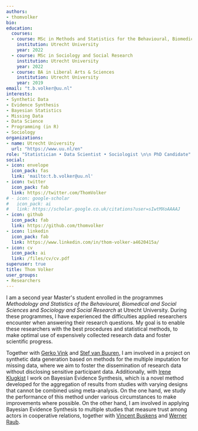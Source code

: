 ```yaml
---
authors:
- thomvolker
bio: 
education:
  courses:
  - course: MSc in Methods and Statistics for the Behavioural, Biomedical and Social Sciences
    institution: Utrecht University
    year: 2022
  - course: MSc in Sociology and Social Research
    institution: Utrecht University
    year: 2022
  - course: BA in Liberal Arts & Sciences
    institution: Utrecht University
    year: 2019
email: "t.b.volker@uu.nl"
interests:
- Synthetic Data
- Evidence Synthesis
- Bayesian Statistics
- Missing Data
- Data Science
- Programming (in R)
- Sociology
organizations:
- name: Utrecht University
  url: "https://www.uu.nl/en"
role: "Statistician • Data Scientist • Sociologist \n\n PhD Candidate"
social:
- icon: envelope
  icon_pack: fas
  link: 'mailto:t.b.volker@uu.nl'
- icon: twitter
  icon_pack: fab
  link: https://twitter.com/ThomVolker
# - icon: google-scholar
#   icon_pack: ai
#   link: https://scholar.google.co.uk/citations?user=sIwtMXoAAAAJ
- icon: github
  icon_pack: fab
  link: https://github.com/thomvolker
- icon: linkedin
  icon_pack: fab
  link: https://www.linkedin.com/in/thom-volker-a4620415a/
- icon: cv
  icon_pack: ai
  link: /files/cv/cv.pdf
superuser: true
title: Thom Volker
user_groups:
- Researchers
---
```


I am a second year Master's student enrolled in the programmes *Methodology and Statistics of the Behavioural, Biomedical and Social Sciences* and *Sociology and Social Research* at Utrecht University. During these programmes, I have experienced the difficulties applied researchers encounter when answering their research questions. My goal is to enable these researchers with the best procedures and statistical methods, to make optimal use of expensively collected research data and foster scientific progress. 

Together with [Gerko Vink](https://www.gerkovink.com) and [Stef van Buuren](https://stefvanbuuren.name), I am involved in a project on synthetic data generation based on methods for the multiple imputation for missing data, where we aim to foster the dissemination of research data without disclosing sensitive participant data. Additionally, with [Irene Klugkist](https://www.uu.nl/staff/iklugkist) I work on Bayesian Evidence Synthesis, which is a novel method developed for the aggregation of results from studies with varying designs that cannot be combined using meta-analysis. On the one hand, we study the performance of this method under various circumstances to make improvements where possible. On the other hand, I am involved in applying Bayesian Evidence Synthesis to multiple studies that measure trust among actors in cooperative relations, together with [Vincent Buskens](https://www.uu.nl/staff/vbuskens) and [Werner Raub](https://www.uu.nl/staff/wraub#).





